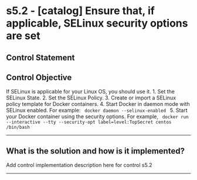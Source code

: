# s5.2 - \[catalog\] Ensure that, if applicable, SELinux security options are set

## Control Statement

## Control Objective

If SELinux is applicable for your Linux OS, you should use it.    1. Set the SELinux State.  2. Set the SELinux Policy.  3. Create or import a SELinux policy template for Docker containers.  4. Start Docker in daemon mode with SELinux enabled. For example:    ```  docker daemon --selinux-enabled  ```    5. Start your Docker container using the security options. For example,     ```  docker run --interactive --tty --security-opt label=level:TopSecret centos /bin/bash  ```

______________________________________________________________________

## What is the solution and how is it implemented?

Add control implementation description here for control s5.2

______________________________________________________________________
